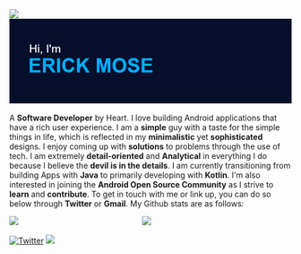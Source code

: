 <img align="left" src ="https://komarev.com/ghpvc/?username=Mosericko&color=00ADFE">
&nbsp  
<img src ="https://github.com/Mosericko/Mosericko/blob/main/headerx.png">

A **Software Developer** by Heart. I love building Android applications that have a rich user experience. I am a **simple** guy with a taste for the simple things in life, which is reflected in my **minimalistic** yet **sophisticated** designs. I enjoy coming up with **solutions** to problems through the use of tech. I am extremely **detail-oriented** and **Analytical** in everything I do because I believe the **devil is in the details**. I am currently transitioning from building Apps with **Java** to primarily developing with **Kotlin**.
I'm also interested in joining the **Android Open Source Community** as I strive to **learn** and **contribute**. To get in touch with me or link up, you can do so below through **Twitter** or **Gmail**. My Github stats are as follows:

<img align="left" width="47%" src="https://github-readme-stats.vercel.app/api?username=mosericko&show_icons=true&theme=algolia" /> <img width="47%" src="https://github-readme-streak-stats.herokuapp.com?user=Mosericko&theme=algolia&date_format=j%20M%5B%20Y%5D" />


 <a href="https://twitter.com/mosericko" title="Redirect to Twitter"><img src="https://img.shields.io/badge/Twitter-1DA1F2?style=for-the-badge&logo=twitter&logoColor=white"  alt="Twitter" /></a> <a href="mailto:mosericko@gmail.com?"><img src="https://img.shields.io/badge/gmail-%23DD0031.svg?&style=for-the-badge&logo=gmail&logoColor=white"/></a>
 
 
 
 
<!-- [![Top Langs](https://github-readme-stats.vercel.app/api/top-langs/?username=Mosericko&layout=compact&theme=algolia)](https://github.com/mosericko/github-readme-stats) -->
<!-- <img align = "left" src ="https://github-readme-stats.vercel.app/api/top-langs/?username=Mosericko&layout=compact&theme=blue-green"/> -->
